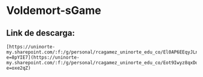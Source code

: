 # Voldemort-sGame
## Link de descarga:
```
[https://uninorte-my.sharepoint.com/:f:/g/personal/rcagamez_uninorte_edu_co/El0AP6EEqyJLnfDG2DaHLwABBTm7wE_IhhIlhSrcqvkqUg?e=8pYIE7](https://uninorte-my.sharepoint.com/:f:/g/personal/rcagamez_uninorte_edu_co/Eot9Iwyz8qxDo5f_L36Ecm4BfFD3JdFK6eNndAwRnTnf9A?e=oxe2qZ)
```
